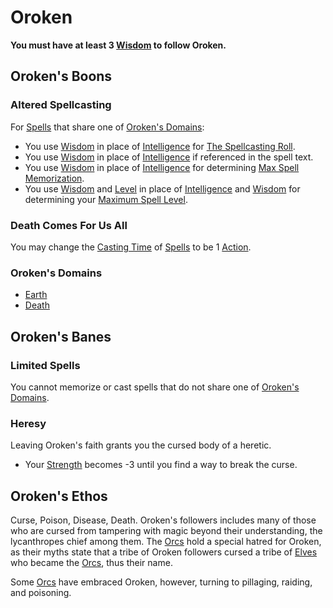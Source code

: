 # Oroken
**You must have at least 3 [Wisdom](../../../../Player%20Characters/Chosen%20Statistics/Wisdom.md) to follow Oroken.**
## Oroken's Boons
### Altered Spellcasting
For [Spells](../../../Spells.md) that share one of [Oroken's Domains](Oroken.md#Oroken's%20Domains):
- You use [Wisdom](../../../../Player%20Characters/Chosen%20Statistics/Wisdom.md) in place of [Intelligence](../../../../Player%20Characters/Chosen%20Statistics/Intelligence.md) for [The Spellcasting Roll](../../../Spellcasting.md#The%20Spellcasting%20Roll).
- You use [Wisdom](../../../../Player%20Characters/Chosen%20Statistics/Wisdom.md) in place of [Intelligence](../../../../Player%20Characters/Chosen%20Statistics/Intelligence.md) if referenced in the spell text.
- You use [Wisdom](../../../../Player%20Characters/Chosen%20Statistics/Wisdom.md) in place of [Intelligence](../../../../Player%20Characters/Chosen%20Statistics/Intelligence.md) for determining [Max Spell Memorization](../../../Spell%20Memorization.md).
- You use [Wisdom](../../../../Player%20Characters/Chosen%20Statistics/Wisdom.md) and [Level](../../../../Player%20Characters/Derived%20Statistics/Level.md) in place of [Intelligence](../../../../Player%20Characters/Chosen%20Statistics/Intelligence.md) and [Wisdom](../../../../Player%20Characters/Chosen%20Statistics/Wisdom.md) for determining your [Maximum Spell Level](../../../Spell%20Level.md#Max%20Spell%20Level).
### Death Comes For Us All
You may change the [Casting Time](../../../Spellcasting.md#Casting%20Time) of [Spells](../../../Spells.md) to be 1 [Action](../../../../Game%20Procedures/Action.md).
### Oroken's Domains
- [Earth](../../../Spell%20Domains/Earth.md)
- [Death](../../../Spell%20Domains/Death.md)
## Oroken's Banes
### Limited Spells
You cannot memorize or cast spells that do not share one of [Oroken's Domains](Oroken.md#Oroken's%20Domains).
### Heresy
Leaving Oroken's faith grants you the cursed body of a heretic.
- Your [Strength](../../../../Player%20Characters/Chosen%20Statistics/Strength.md) becomes -3 until you find a way to break the curse.
## Oroken's Ethos
Curse, Poison, Disease, Death. Oroken's followers includes many of those who are cursed from tampering with magic beyond their understanding, the lycanthropes chief among them. The [Orcs](../../../../Player%20Characters/Ancenstries/Elves.md#Deep%20Elf%20(Orc)%20[Ancestry](Ancestry.md)) hold a special hatred for Oroken, as their myths state that a tribe of Oroken followers cursed a tribe of [Elves](../../../../Player%20Characters/Ancenstries/Elves.md) who became the [Orcs](../../../../Player%20Characters/Ancenstries/Elves.md#Deep%20Elf%20(Orc)%20[Ancestry](Ancestry.md)), thus their name.

Some [Orcs](../../../../Player%20Characters/Ancenstries/Elves.md#Deep%20Elf%20(Orc)%20[Ancestry](Ancestry.md)) have embraced Oroken, however, turning to pillaging, raiding, and poisoning.
